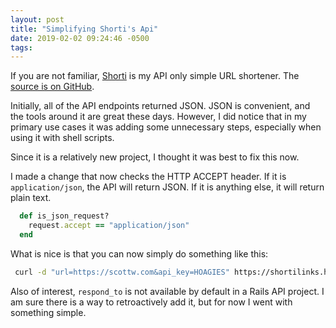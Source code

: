 ```yaml
---
layout: post
title: "Simplifying Shorti's Api"
date: 2019-02-02 09:24:46 -0500
tags:
---
```


If you are not familiar, [Shorti][1] is my API only simple URL shortener. The [source is on GitHub][2].

Initially, all of the API endpoints returned JSON. JSON is convenient, and the tools around it are great these days. However, I did notice that in my primary use cases it was adding some unnecessary steps, especially when using it with shell scripts.

Since it is a relatively new project, I thought it was best to fix this now. 

I made a change that now checks the HTTP ACCEPT header. If it is `application/json`, the API will return JSON. If it is anything else, it will return plain text. 

```ruby
  def is_json_request?
    request.accept == "application/json"
  end
```

What is nice is that you can now simply do something like this: 

```bash
 curl -d "url=https://scottw.com&api_key=HOAGIES" https://shortilinks.herokuapp.com | pipe_some_where
 ```

Also of interest, `respond_to` is not available by default in a Rails API project. I am sure there is a way to retroactively add it, but for now I went with something simple.
 
[1]: https://scottw.com/shorti
[2]: https://github.com/scottwater/shorti
